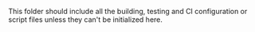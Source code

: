 This folder should include all the building, testing and CI configuration or
script files unless they can't be initialized here.

